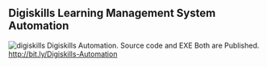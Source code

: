 ## Digiskills Learning Management System Automation
![digiskills](https://user-images.githubusercontent.com/18022356/96692170-2cf65100-139f-11eb-8955-fb438aa1b799.png)
Digiskills Automation.
Source code and EXE Both are Published.
http://bit.ly/Digiskills-Automation



